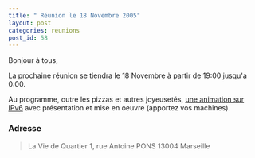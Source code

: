 ```yaml
---
title: " Réunion le 18 Novembre 2005"
layout: post
categories: reunions
post_id: 58
---
```


Bonjour à tous,

La prochaine réunion se tiendra le 18 Novembre à partir de 19:00 jusqu'a 0:00. 

Au programme, outre les pizzas et autres joyeusetés, [une animation sur IPv6](/r/59) avec présentation et mise en oeuvre (apportez vos machines).


### Adresse ###

> La Vie de Quartier
> 1, rue Antoine PONS
> 13004 Marseille

